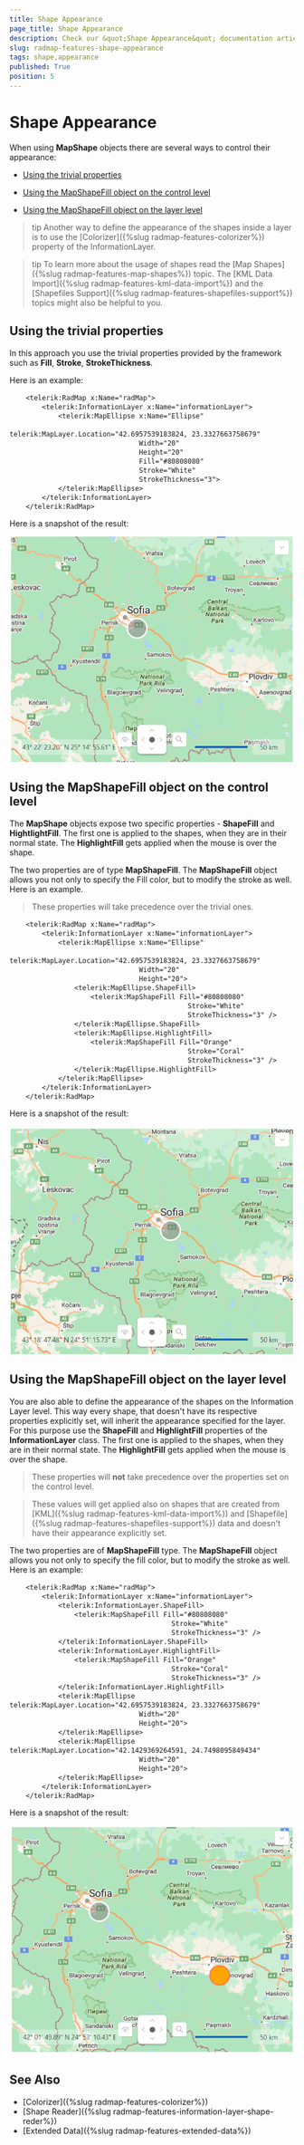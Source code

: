 ```yaml
---
title: Shape Appearance
page_title: Shape Appearance
description: Check our &quot;Shape Appearance&quot; documentation article for the RadMap {{ site.framework_name }} control.
slug: radmap-features-shape-appearance
tags: shape,appearance
published: True
position: 5
---
```


# Shape Appearance

When using __MapShape__ objects there are several ways to control their appearance:

* [Using the trivial properties](#using-the-trivial-properties)

* [Using the MapShapeFill object on the control level](#using-the-mapshapefill-object-on-the-control-level)

* [Using the MapShapeFill object on the layer level](#using-the-mapshapefill-object-on-the-layer-level)

>tip Another way to define the appearance of the shapes inside a layer is to use the [Colorizer]({%slug radmap-features-colorizer%}) property of the InformationLayer.

>tip To learn more about the usage of shapes read the [Map Shapes]({%slug radmap-features-map-shapes%}) topic. The [KML Data Import]({%slug radmap-features-kml-data-import%}) and the [Shapefiles Support]({%slug radmap-features-shapefiles-support%}) topics might also be helpful to you.

## Using the trivial properties

In this approach you use the trivial properties provided by the framework such as __Fill__, __Stroke__, __StrokeThickness__.        

Here is an example:       


```XAML
	<telerik:RadMap x:Name="radMap">
	    <telerik:InformationLayer x:Name="informationLayer">
	        <telerik:MapEllipse x:Name="Ellipse"
	                            telerik:MapLayer.Location="42.6957539183824, 23.3327663758679"
	                            Width="20"
	                            Height="20"
	                            Fill="#80808080"
	                            Stroke="White"
	                            StrokeThickness="3">
	        </telerik:MapEllipse>
	    </telerik:InformationLayer>
	</telerik:RadMap>
```

Here is a snapshot of the result:

![{{ site.framework_name }} RadMap InformationLayer Ellipse Customization](images/RadMap_Features_ShapeAppearance_01.png)

## Using the MapShapeFill object on the control level

The __MapShape__ objects expose two specific properties - __ShapeFill__ and __HightlightFill__. The first one is applied to the shapes, when they are in their normal state. The __HighlightFill__ gets applied when the mouse is over the shape.

The two properties are of  type __MapShapeFill__. The __MapShapeFill__ object allows you not only to specify the Fill color, but to modify the stroke as well. Here is an example.

>These properties will take precedence over the trivial ones.


```XAML
	<telerik:RadMap x:Name="radMap">
	    <telerik:InformationLayer x:Name="informationLayer">
	        <telerik:MapEllipse x:Name="Ellipse"
	                            telerik:MapLayer.Location="42.6957539183824, 23.3327663758679"
	                            Width="20"
	                            Height="20">
	            <telerik:MapEllipse.ShapeFill>
	                <telerik:MapShapeFill Fill="#80808080"
	                                        Stroke="White"
	                                        StrokeThickness="3" />
	            </telerik:MapEllipse.ShapeFill>
	            <telerik:MapEllipse.HighlightFill>
	                <telerik:MapShapeFill Fill="Orange"
	                                        Stroke="Coral"
	                                        StrokeThickness="3" />
	            </telerik:MapEllipse.HighlightFill>
	        </telerik:MapEllipse>
	    </telerik:InformationLayer>
	</telerik:RadMap>
```

Here is a snapshot of the result:

![{{ site.framework_name }} RadMap InformationLayer Shape with ShapeFill and HighlightFill](images/RadMap_Features_ShapeAppearance_02.png)

## Using the MapShapeFill object on the layer level

You are also able to define the appearance of the shapes on the Information Layer level. This way every shape, that doesn't have its respective properties explicitly set, will inherit the appearance specified for the layer. For this purpose use the __ShapeFill__ and __HighlightFill__ properties of the __InformationLayer__ class. The first one is applied to the shapes, when they are in their normal state. The __HighlightFill__ gets applied when the mouse is over the shape.

>These properties will __not__ take precedence over the properties set on the control level.

<!-- -->
>These values will get applied also on shapes that are created from [KML]({%slug radmap-features-kml-data-import%}) and [Shapefile]({%slug radmap-features-shapefiles-support%}) data and doesn't have their appearance explicitly set.

The two properties are of __MapShapeFill__ type. The __MapShapeFill__ object allows you not only to specify the fill color, but to modify the stroke as well. Here is an example:


```XAML
	<telerik:RadMap x:Name="radMap">
	    <telerik:InformationLayer x:Name="informationLayer">
	        <telerik:InformationLayer.ShapeFill>
	            <telerik:MapShapeFill Fill="#80808080"
	                                    Stroke="White"
	                                    StrokeThickness="3" />
	        </telerik:InformationLayer.ShapeFill>
	        <telerik:InformationLayer.HighlightFill>
	            <telerik:MapShapeFill Fill="Orange"
	                                    Stroke="Coral"
	                                    StrokeThickness="3" />
	        </telerik:InformationLayer.HighlightFill>
	        <telerik:MapEllipse telerik:MapLayer.Location="42.6957539183824, 23.3327663758679"
	                            Width="20"
	                            Height="20">
	        </telerik:MapEllipse>
	        <telerik:MapEllipse telerik:MapLayer.Location="42.1429369264591, 24.7498095849434"
	                            Width="20"
	                            Height="20">
	        </telerik:MapEllipse>
	    </telerik:InformationLayer>
	</telerik:RadMap>
```

Here is a snapshot of the result:

![{{ site.framework_name }} RadMap InformationLayer with ShapeFill and HighlightFill](images/RadMap_Features_ShapeAppearance_03.png)

## See Also
 * [Colorizer]({%slug radmap-features-colorizer%})
 * [Shape Reader]({%slug radmap-features-information-layer-shape-reder%})
 * [Extended Data]({%slug radmap-features-extended-data%})